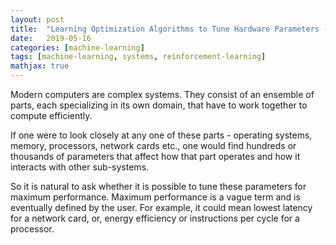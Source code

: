 ```yaml
---
layout: post
title:  "Learning Optimization Algorithms to Tune Hardware Parameters - Part I"
date:   2019-05-16
categories: [machine-learning]
tags: [machine-learning, systems, reinforcement-learning]
mathjax: true
---
```


Modern computers are complex systems. They consist of an ensemble of parts, each specializing in its own domain, that have to work together to compute efficiently.

If one were to look closely at any one of these parts - operating systems, memory, processors, network cards etc., one would find hundreds or thousands of parameters that affect how that part operates and how it interacts with other sub-systems.

So it is natural to ask whether it is possible to tune these parameters for maximum performance. Maximum performance is a vague term and is eventually defined by the user. For example, it could mean lowest latency for a network card, or, energy efficiency or instructions per cycle for a processor.

